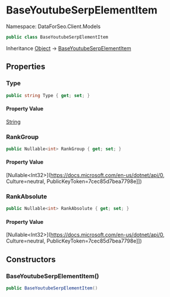 # BaseYoutubeSerpElementItem

Namespace: DataForSeo.Client.Models

```csharp
public class BaseYoutubeSerpElementItem
```

Inheritance [Object](https://docs.microsoft.com/en-us/dotnet/api/Object) → [BaseYoutubeSerpElementItem](./BaseYoutubeSerpElementItem.md)

## Properties

### **Type**

```csharp
public string Type { get; set; }
```

#### Property Value

[String](https://docs.microsoft.com/en-us/dotnet/api/String)<br>

### **RankGroup**

```csharp
public Nullable<int> RankGroup { get; set; }
```

#### Property Value

[Nullable&lt;Int32&gt;](https://docs.microsoft.com/en-us/dotnet/api/0, Culture=neutral, PublicKeyToken=7cec85d7bea7798e]])<br>

### **RankAbsolute**

```csharp
public Nullable<int> RankAbsolute { get; set; }
```

#### Property Value

[Nullable&lt;Int32&gt;](https://docs.microsoft.com/en-us/dotnet/api/0, Culture=neutral, PublicKeyToken=7cec85d7bea7798e]])<br>

## Constructors

### **BaseYoutubeSerpElementItem()**

```csharp
public BaseYoutubeSerpElementItem()
```
